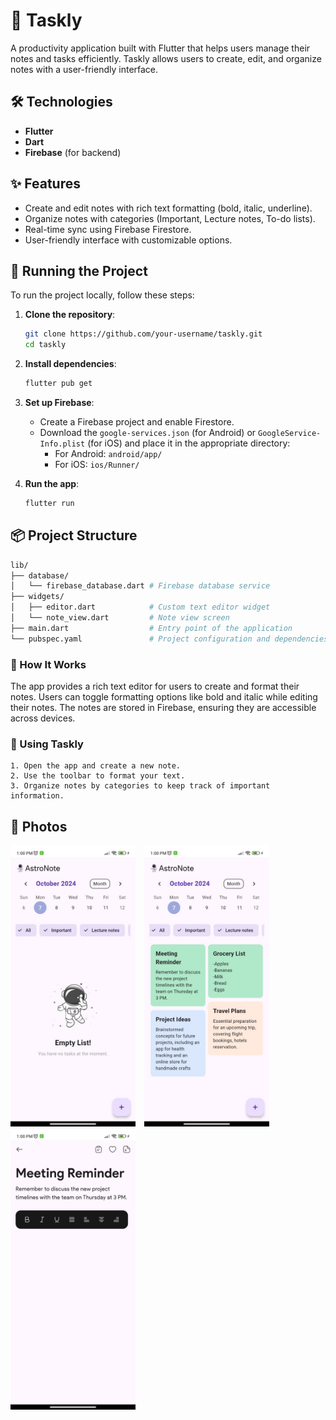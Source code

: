 # 📝 Taskly

A productivity application built with Flutter that helps users manage their notes and tasks efficiently. Taskly allows users to create, edit, and organize notes with a user-friendly interface.

## 🛠️ Technologies

- **Flutter**
- **Dart**
- **Firebase** (for backend)

## ✨ Features

- Create and edit notes with rich text formatting (bold, italic, underline).
- Organize notes with categories (Important, Lecture notes, To-do lists).
- Real-time sync using Firebase Firestore.
- User-friendly interface with customizable options.

## 🚦 Running the Project

To run the project locally, follow these steps:

1. **Clone the repository**:

    ```bash
    git clone https://github.com/your-username/taskly.git
    cd taskly
    ```

2. **Install dependencies**:

    ```bash
    flutter pub get
    ```

3. **Set up Firebase**:

   - Create a Firebase project and enable Firestore.
   - Download the `google-services.json` (for Android) or `GoogleService-Info.plist` (for iOS) and place it in the appropriate directory:
     - For Android: `android/app/`
     - For iOS: `ios/Runner/`

4. **Run the app**:

    ```bash
    flutter run
    ```

## 📦 Project Structure

```bash
lib/
├── database/
│   └── firebase_database.dart # Firebase database service
├── widgets/
│   ├── editor.dart            # Custom text editor widget
│   └── note_view.dart         # Note view screen
├── main.dart                  # Entry point of the application
└── pubspec.yaml               # Project configuration and dependencies
```

### 🔐 How It Works

The app provides a rich text editor for users to create and format their notes. Users can toggle formatting options like bold and italic while editing their notes. The notes are stored in Firebase, ensuring they are accessible across devices.


### 📲 Using Taskly

```
1. Open the app and create a new note.
2. Use the toolbar to format your text.
3. Organize notes by categories to keep track of important information.
```

## 🎥 Photos
<div>
  <img src="assets/images/Screen1.jpg" alt="Image 1" width="200" height="450" style="display: inline-block; margin-right: 10px;"/>
  <img src="assets/images/Screen2.jpg" alt="Image 2" width="200" height="450" style="display: inline-block; margin-right: 10px;"/>
  <img src="assets/images/Screen3.jpg" alt="Image 2" width="200" height="450" style="display: inline-block;"/>
</div>
